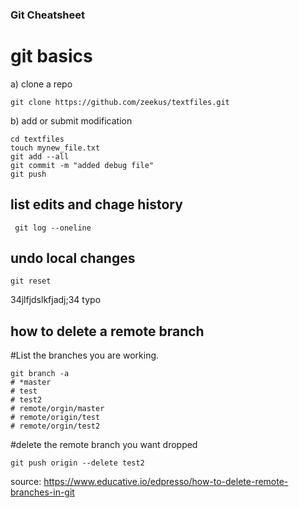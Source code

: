 ### Git Cheatsheet

# git basics 

a) clone a repo

```
git clone https://github.com/zeekus/textfiles.git
```

b) add or submit modification

```
cd textfiles
touch mynew_file.txt
git add --all
git commit -m "added debug file" 
git push
```

## list edits and chage history
```
 git log --oneline
```

## undo local changes

```
git reset
```

34jlfjdslkfjadj;34 typo 

## how to delete a remote branch

#List the branches you are working.
```
git branch -a
# *master
# test
# test2
# remote/orgin/master
# remote/origin/test
# remote/orgin/test2
```
#delete the remote branch you want dropped
```
git push origin --delete test2
```




source: https://www.educative.io/edpresso/how-to-delete-remote-branches-in-git
